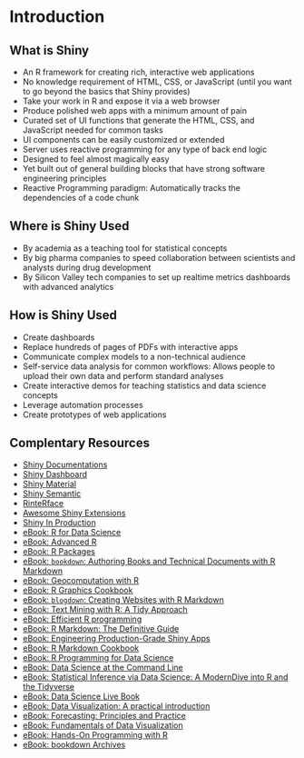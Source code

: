 # Introduction

## What is Shiny

- An R framework for creating rich, interactive web applications
- No knowledge requirement of HTML, CSS, or JavaScript (until you want to go beyond the basics that Shiny provides)
- Take your work in R and expose it via a web browser
- Produce polished web apps with a minimum amount of pain
- Curated set of UI functions that generate the HTML, CSS, and JavaScript needed for common tasks
- UI components can be easily customized or extended
- Server uses reactive programming for any type of back end logic
- Designed to feel almost magically easy
- Yet built out of general building blocks that have strong software engineering principles
- Reactive Programming paradigm: Automatically tracks the dependencies of a code chunk

## Where is Shiny Used

- By academia as a teaching tool for statistical concepts
- By big pharma companies to speed collaboration between scientists and analysts during drug development
- By Silicon Valley tech companies to set up realtime metrics dashboards with advanced analytics

## How is Shiny Used

- Create dashboards
- Replace hundreds of pages of PDFs with interactive apps
- Communicate complex models to a non-technical audience
- Self-service data analysis for common workflows: Allows people to upload their own data and perform standard analyses
- Create interactive demos for teaching statistics and data science concepts
- Leverage automation processes
- Create prototypes of web applications

## Complentary Resources

- [Shiny Documentations](https://shiny.rstudio.com/articles/)
- [Shiny Dashboard](https://rstudio.github.io/shinydashboard/)
- [Shiny Material](https://ericrayanderson.github.io/shinymaterial/)
- [Shiny Semantic](https://appsilon.github.io/shiny.semantic/)
- [RinteRface](https://github.com/RinteRface)
- [Awesome Shiny Extensions](https://github.com/nanxstats/awesome-shiny-extensions)
- [Shiny In Production](https://rstudio.com/resources/rstudioconf-2019/shiny-in-production-principles-practices-and-tools/)
- [eBook: R for Data Science](https://r4ds.had.co.nz/)
- [eBook: Advanced R](https://adv-r.hadley.nz/)
- [eBook: R Packages](https://r-pkgs.org/)
- [eBook: `bookdown`: Authoring Books and Technical Documents with R Markdown](https://bookdown.org/yihui/bookdown/)
- [eBook: Geocomputation with R](https://geocompr.robinlovelace.net/)
- [eBook: R Graphics Cookbook](https://r-graphics.org/)
- [eBook: `blogdown`: Creating Websites with R Markdown](https://bookdown.org/yihui/blogdown/)
- [eBook: Text Mining with R: A Tidy Approach](https://www.tidytextmining.com/)
- [eBook: Efficient R programming](https://csgillespie.github.io/efficientR/)
- [eBook: R Markdown: The Definitive Guide](https://bookdown.org/yihui/rmarkdown/)
- [eBook: Engineering Production-Grade Shiny Apps](https://engineering-shiny.org/)
- [eBook: R Markdown Cookbook](https://bookdown.org/yihui/rmarkdown-cookbook/)
- [eBook: R Programming for Data Science](https://bookdown.org/rdpeng/rprogdatascience/)
- [eBook: Data Science at the Command Line](https://www.datascienceatthecommandline.com/)
- [eBook: Statistical Inference via Data Science: A ModernDive into R and the Tidyverse](https://moderndive.com/)
- [eBook: Data Science Live Book](https://livebook.datascienceheroes.com/)
- [eBook: Data Visualization: A practical introduction](https://socviz.co/)
- [eBook: Forecasting: Principles and Practice](https://otexts.com/fpp2/)
- [eBook: Fundamentals of Data Visualization](https://clauswilke.com/dataviz/)
- [eBook: Hands-On Programming with R](https://rstudio-education.github.io/hopr/)
- [eBook: bookdown Archives](https://bookdown.org/home/archive/)
